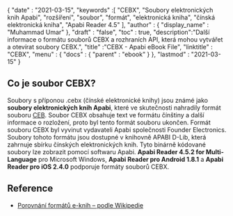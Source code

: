 {
  "date" : "2021-03-15",
  "keywords" :[ "CEBX", "Soubory elektronických knih Apabi", "rozšíření", "soubor", "formát", "elektronická kniha", "čínská elektronická kniha", "Apabi Reader 4.5" ],
  "author" : {
    "display_name" : "Muhammad Umar"
},
  "draft" : "false",
  "toc" : true,
  "description":"Další informace o formátu souborů CEBX a rozhraních API, která mohou vytvářet a otevírat soubory CEBX.",
  "title" :"CEBX - Apabi eBook File",
  "linktitle" : "CEBX",
  "menu" : {
    "docs" : {
      "parent" : "ebook"
}
},
  "lastmod" : "2021-03-15"
}

## Co je soubor CEBX?

Soubory s příponou .cebx (čínské elektronické knihy) jsou známé jako **soubory elektronických knih Apabi**, které ve skutečnosti nahradily formát souboru [CEB](/cs/ebook/ceb/). Soubor CEBX obsahuje text ve formátu čínštiny a další informace o rozložení, proto byl tento formát souboru ukončen. Formát souboru CEBX byl vyvinut vydavateli Apabi společnosti Founder Electronics. Soubory tohoto formátu jsou dostupné v knihovně APABI D-Lib, která zahrnuje sbírku čínských elektronických knih. Tyto binárně kódované soubory lze zobrazit pomocí softwaru Apabi. **Apabi Reader 4.5.2 for Multi-Language** pro Microsoft Windows, **Apabi Reader pro Android 1.8.1** a **Apabi Reader pro iOS 2.4.0** podporuje formáty souborů CEBX.

## Reference

* [Porovnání formátů e-knih – podle Wikipedie](https://en.wikipedia.org/wiki/Comparison_of_e-book_formats)


